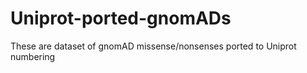 # Uniprot-ported-gnomADs
These are dataset of gnomAD missense/nonsenses ported to Uniprot numbering

